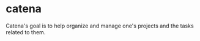 # catena
Catena's goal is to help organize and manage one's projects and the tasks related to them.
